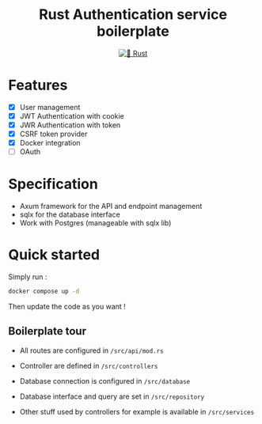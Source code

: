 <div style="text-align: center;">
<h1>Rust Authentication service boilerplate</h1>

[![🦀 Rust](https://github.com/hhertout/rs_auth_ms_boilerplate/actions/workflows/rust.yml/badge.svg)](https://github.com/hhertout/rs_auth_ms_boilerplate/actions/workflows/rust.yml)

</div>


# Features
-[x] User management
-[x] JWT Authentication with cookie
-[x] JWR Authentication with token
-[x] CSRF token provider
-[x] Docker integration 
-[ ] OAuth

# Specification

- Axum framework for the API and endpoint management
- sqlx for the database interface
- Work with Postgres (manageable with sqlx lib)

# Quick started

Simply run :

```bash
docker compose up -d
```

Then update the code as you want !

## Boilerplate tour

- All routes are configured in ```/src/api/mod.rs```

- Controller are defined in ```/src/controllers```

- Database connection is configured in ```/src/database```

- Database interface and query are set in ```/src/repository```

- Other stuff used by controllers for example is available in ```/src/services```